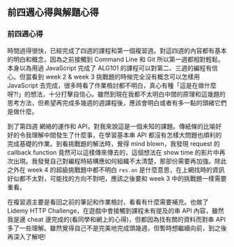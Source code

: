 ## 前四週心得與解題心得
### 前四週心得
時間過得很快，已經完成了四週的課程和第一個複習週。對這四週的內容都有基本的明白和概念，因為之前接觸到 Command Line 和 Git 所以第一週都相對輕鬆。本身以為用過 JavaScript 完成了 ALG101 的課程可以對第二、三週的編程有信心。但當看到 week 2 & week 3 挑戰題的時候完全沒有概念可以怎樣用 JavaScript 去完成，很多時看了作業檢討都不明白，真心有種「這是在做什麼呀?!」的想法，十分打擊自信心。雖然到現在我都不太明白中間的原理和這幾題的思考方法，但希望再完成多幾週的週課程後，應該會明白或者有多一點的頭緒它們是做什麼。

到了第四週 網絡的運作和 API，對我來說這是一個未知的課題。傳紙條的比喻好好的令我理解中間發生了什麼事，在學習基本串 API 都沒有怎樣大問題也順利的完成基礎的作業。到看挑戰題的解法時，覺得 mind blown，我發現 request 的 callback function 竟然可以這樣傳來傳去的，這個想法在 show time 的影片中再次出現。我發覺自己對編程時結構應如何組織不太清楚，那部份需要再加強。除此之外在 week 4 的超級挑戰題中都不明白 `res.on` 是什麼意思，在上網找時的資訊好似都不太對，可能找的方向不對吧，應該之後要和 week 3 中的挑戰題一樣需要重看。

在複習週主要是看回之前的筆記和作業檢討，看看有什麼需要補充。也做了 Lidemy HTTP Challenge，在遊戲中會接觸到課程未有提及的串 API 內容，雖然我是邊 cheat 邊完成的(看同學和網上的心得)，但都因為找有關的資料而對串 API 多了一些理解。雖然覺得自己不是完美地完成頭幾週，但暫時想繼續向前，到之後再深入了解吧!